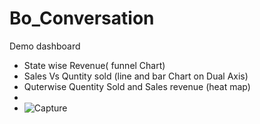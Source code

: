 # Bo_Conversation

Demo dashboard 
- State wise Revenue( funnel Chart)
- Sales Vs Quntity sold (line and bar Chart on Dual Axis)
- Quterwise Quentity Sold  and Sales revenue (heat map)
- 
- ![Capture](https://user-images.githubusercontent.com/26314764/152908667-1a4ddf6b-916e-4b0c-9f93-04a91b1e66f7.PNG)



